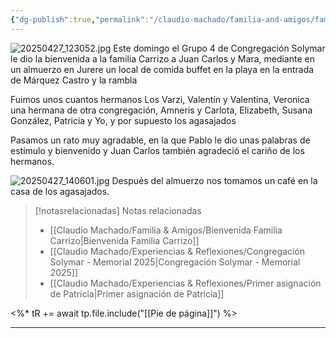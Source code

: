 ```yaml
---
{"dg-publish":true,"permalink":"/claudio-machado/familia-and-amigos/familia-carrizo-bienvenida-al-centro-4/","title":"Familia Carrizo Bienvenida al centro 4","tags":["Amigos"]}
---
```


![20250427_123052.jpg](/img/user/07%20-%20Personal/Im%C3%A1genes/20250427_123052.jpg)
Este domingo el Grupo 4 de Congregación Solymar le dio la bienvenida a la familia Carrizo a Juan Carlos y Mara, mediante en un almuerzo en Jurere un local de comida buffet en la playa en la entrada de Márquez Castro y la rambla 

Fuimos unos cuantos hermanos 
Los Varzi, Valentín y Valentina, Veronica una hermana de otra congregación, Amneris y Carlota, Elizabeth, Susana González, Patricia y Yo, y por supuesto los agasajados 

Pasamos un rato muy agradable, en la que Pablo le dio unas palabras de estímulo y bienvenido y Juan Carlos también agradeció el cariño de los hermanos.

![20250427_140601.jpg](/img/user/07%20-%20Personal/Im%C3%A1genes/20250427_140601.jpg)
Después del almuerzo nos tomamos un café en la casa de los agasajados.


> [!notasrelacionadas] Notas relacionadas
> - [[Claudio Machado/Familia & Amigos/Bienvenida Familia Carrizo\|Bienvenida Familia Carrizo]]
> - [[Claudio Machado/Experiencias & Reflexiones/Congregación Solymar - Memorial 2025\|Congregación Solymar - Memorial 2025]]
> - [[Claudio Machado/Experiencias & Reflexiones/Primer asignación de Patricia\|Primer asignación de Patricia]]

<%* tR += await tp.file.include("[[Pie de página]]") %>

---

